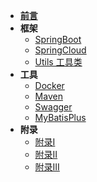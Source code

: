 
* [**前言**](/)
* **框架**
  * [SpringBoot](/framework/springboot/springboot)
  * [SpringCloud](/framework/springcloud/springcloud)
  * [Utils 工具类](/framework/util/util)
* **工具**
  * [Docker](/tools/docker/dockerMaven)
  * [Maven](/tools/maven/maven)
  * [Swagger](/tools/swagger/swagger)
  * [MyBatisPlus](/tools/mybatisPlus/mybatisPlus)
* **附录**
  * [附录I](/appendix/appendix01)
  * [附录II](/appendix/appendix02)
  * [附录III](/appendix/appendix03)
